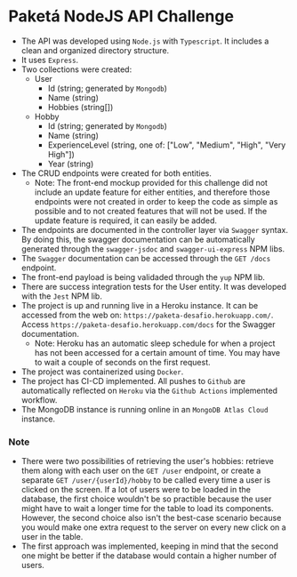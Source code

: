 # Paketá NodeJS API Challenge

- The API was developed using `Node.js` with `Typescript`. It includes a clean and organized directory structure.
- It uses `Express`.
- Two collections were created:
  - User
    - Id (string; generated by `Mongodb`)
    - Name (string)
    - Hobbies (string[])
  - Hobby
    - Id (string; generated by `Mongodb`)
    - Name (string)
    - ExperienceLevel (string, one of: ["Low", "Medium", "High", "Very High"])
    - Year (string)
- The CRUD endpoints were created for both entities.
  - Note: The front-end mockup provided for this challenge did not include an update feature for either entities, and therefore those endpoints were not created in order to keep the code as simple as possible and to not created features that will not be used. If the update feature is required, it can easily be added.
- The endpoints are documented in the controller layer via `Swagger` syntax. By doing this, the swagger documentation can be automatically generated through the `swagger-jsdoc` and `swagger-ui-express` NPM libs.
- The `Swagger` documentation can be accessed through the `GET /docs` endpoint.
- The front-end payload is being validaded through the `yup` NPM lib.
- There are success integration tests for the User entity. It was developed with the `Jest` NPM lib.
- The project is up and running live in a Heroku instance. It can be accessed from the web on: `https://paketa-desafio.herokuapp.com/`. Access `https://paketa-desafio.herokuapp.com/docs` for the Swagger documentation.
  - Note: Heroku has an automatic sleep schedule for when a project has not been accessed for a certain amount of time. You may have to wait a couple of seconds on the first request.
- The project was containerized using `Docker`.
- The project has CI-CD implemented. All pushes to `Github` are automatically reflected on `Heroku` via the `Github Actions` implemented workflow.
- The MongoDB instance is running online in an `MongoDB Atlas Cloud` instance.

### Note
- There were two possibilities of retrieving the user's hobbies: retrieve them along with each user on the `GET /user` endpoint, or create a separate `GET /user/{userId}/hobby` to be called every time a user is clicked on the screen. If a lot of users were to be loaded in the database, the first choice wouldn't be so practible because the user might have to wait a longer time for the table to load its components. However, the second choice also isn't the best-case scenario because you would make one extra request to the server on every new click on a user in the table.
- The first approach was implemented, keeping in mind that the second one might be better if the database would contain a higher number of users.
